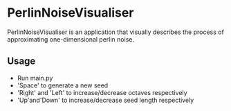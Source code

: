 # PerlinNoiseVisualiser

PerlinNoiseVisualiser is an application that visually describes the process of approximating one-dimensional perlin noise.

## Usage

- Run main.py
- 'Space' to generate a new seed
- 'Right' and 'Left' to increase/decrease octaves respectively
- 'Up'and'Down' to increase/decrease seed length respectively
